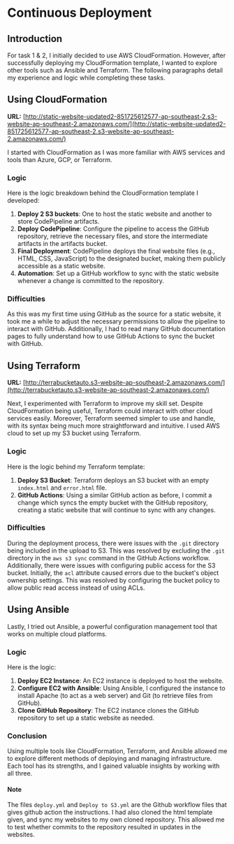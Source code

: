 # Continuous Deployment

## Introduction

For task 1 & 2, I initially decided to use AWS CloudFormation. However, after successfully deploying my CloudFormation template, I wanted to explore other tools such as Ansible and Terraform. The following paragraphs detail my experience and logic while completing these tasks.

## Using CloudFormation

**URL:** [http://static-website-updated2-851725612577-ap-southeast-2.s3-website-ap-southeast-2.amazonaws.com/](http://static-website-updated2-851725612577-ap-southeast-2.s3-website-ap-southeast-2.amazonaws.com/)

I started with CloudFormation as I was more familiar with AWS services and tools than Azure, GCP, or Terraform.

### Logic

Here is the logic breakdown behind the CloudFormation template I developed: 
1. **Deploy 2 S3 buckets**: One to host the static website and another to store CodePipeline artifacts.
2. **Deploy CodePipeline**: Configure the pipeline to access the GitHub repository, retrieve the necessary files, and store the intermediate artifacts in the artifacts bucket.
3. **Final Deployment**: CodePipeline deploys the final website files (e.g., HTML, CSS, JavaScript) to the designated bucket, making them publicly accessible as a static website.
4. **Automation**: Set up a GitHub workflow to sync with the static website whenever a change is committed to the repository.

### Difficulties

As this was my first time using GitHub as the source for a static website, it took me a while to adjust the necessary permissions to allow the pipeline to interact with GitHub. Additionally, I had to read many GitHub documentation pages to fully understand how to use GitHub Actions to sync the bucket with GitHub.

## Using Terraform

**URL:** [http://terrabucketauto.s3-website-ap-southeast-2.amazonaws.com/](http://terrabucketauto.s3-website-ap-southeast-2.amazonaws.com/)

Next, I experimented with Terraform to improve my skill set. Despite CloudFormation being useful, Terraform could interact with other cloud services easily. Moreover, Terraform seemed simpler to use and handle, with its syntax being much more straightforward and intuitive. I used AWS cloud to set up my S3 bucket using Terraform.

### Logic

Here is the logic behind my Terraform template:

1. **Deploy S3 Bucket**: Terraform deploys an S3 bucket with an empty `index.html` and `error.html` file.
2. **GitHub Actions**: Using a similar GitHub action as before, I commit a change which syncs the empty bucket with the GitHub repository, creating a static website that will continue to sync with any changes.

### Difficulties

During the deployment process, there were issues with the `.git` directory being included in the upload to S3. This was resolved by excluding the `.git` directory in the `aws s3 sync` command in the GitHub Actions workflow. Additionally, there were issues with configuring public access for the S3 bucket. Initially, the `acl` attribute caused errors due to the bucket's object ownership settings. This was resolved by configuring the bucket policy to allow public read access instead of using ACLs.

## Using Ansible

Lastly, I tried out Ansible, a powerful configuration management tool that works on multiple cloud platforms.

### Logic

Here is the logic:
1. **Deploy EC2 Instance**: An EC2 instance is deployed to host the website.
2. **Configure EC2 with Ansible**: Using Ansible, I configured the instance to install Apache (to act as a web server) and Git (to retrieve files from GitHub).
3. **Clone GitHub Repository**: The EC2 instance clones the GitHub repository to set up a static website as needed.

### Conclusion

Using multiple tools like CloudFormation, Terraform, and Ansible allowed me to explore different methods of deploying and managing infrastructure. Each tool has its strengths, and I gained valuable insights by working with all three.

#### Note
The files `deploy.yml` and `Deploy to S3.yml` are the Github workflow files that gives github action the instructions. I had also cloned the html template given, and sync my websites to my own cloned repository. This allowed me to test whether commits to the repository resulted in updates in the websites.
